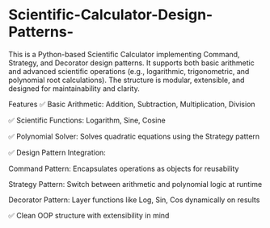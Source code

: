 # Scientific-Calculator-Design-Patterns-
This is a Python-based Scientific Calculator implementing Command, Strategy, and Decorator design patterns. It supports both basic arithmetic and advanced scientific operations (e.g., logarithmic, trigonometric, and polynomial root calculations). The structure is modular, extensible, and designed for maintainability and clarity.


Features
✅ Basic Arithmetic: Addition, Subtraction, Multiplication, Division

✅ Scientific Functions: Logarithm, Sine, Cosine

✅ Polynomial Solver: Solves quadratic equations using the Strategy pattern

✅ Design Pattern Integration:

Command Pattern: Encapsulates operations as objects for reusability

Strategy Pattern: Switch between arithmetic and polynomial logic at runtime

Decorator Pattern: Layer functions like Log, Sin, Cos dynamically on results

✅ Clean OOP structure with extensibility in mind


